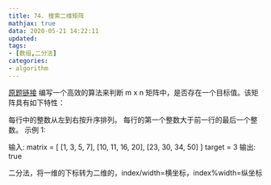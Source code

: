 ```yaml
---
title: 74. 搜索二维矩阵
mathjax: true
data: 2020-05-21 14:22:11
updated:
tags:
- [数组,二分法]
categories:
- algorithm
---
```

[原题链接](https://leetcode-cn.com/problems/search-a-2d-matrix/)
编写一个高效的算法来判断 m x n 矩阵中，是否存在一个目标值。该矩阵具有如下特性：

每行中的整数从左到右按升序排列。
每行的第一个整数大于前一行的最后一个整数。
示例 1:


输入:
matrix = [
  [1,   3,  5,  7],
  [10, 11, 16, 20],
  [23, 30, 34, 50]
]
target = 3
输出: true

二分法，将一维的下标转为二维的，index/width=横坐标，index%width=纵坐标
